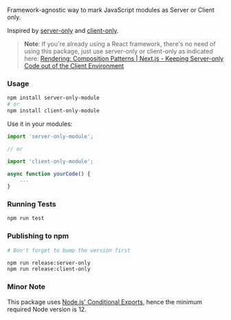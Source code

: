 Framework-agnostic way to mark JavaScript modules as Server or Client only.

Inspired by [server-only](https://www.npmjs.com/package/server-only) and [client-only](https://www.npmjs.com/package/client-only).

> **Note**: If you're already using a React framework, there's no need of using this package, just use server-only or client-only as indicated here: [Rendering: Composition Patterns | Next.js - Keeping Server-only Code out of the Client Environment](https://nextjs.org/docs/app/building-your-application/rendering/composition-patterns#keeping-server-only-code-out-of-the-client-environment)

### Usage

```bash
npm install server-only-module
# or
npm install client-only-module
```

Use it in your modules:

```javascript
import 'server-only-module';

// or

import 'client-only-module';

async function yourCode() {
    ...
}
```

### Running Tests

```bash
npm run test
```

### Publishing to npm

```bash
# Don't forget to bump the version first

npm run release:server-only
npm run release:client-only
```

### Minor Note

This package uses [Node.js' Conditional Exports](https://nodejs.org/api/packages.html#conditional-exports), hence the minimum required Node version is 12.

